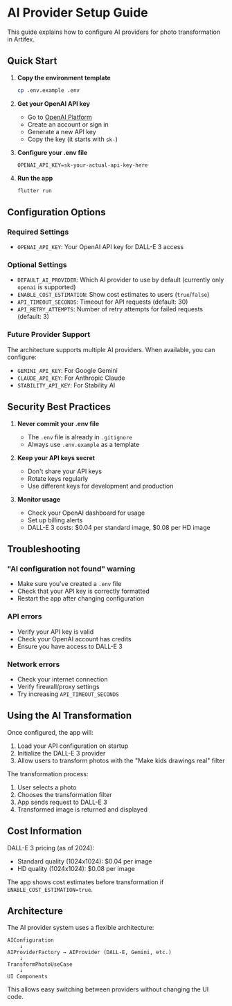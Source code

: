 # AI Provider Setup Guide

This guide explains how to configure AI providers for photo transformation in Artifex.

## Quick Start

1. **Copy the environment template**
   ```bash
   cp .env.example .env
   ```

2. **Get your OpenAI API key**
   - Go to [OpenAI Platform](https://platform.openai.com/api-keys)
   - Create an account or sign in
   - Generate a new API key
   - Copy the key (it starts with `sk-`)

3. **Configure your .env file**
   ```env
   OPENAI_API_KEY=sk-your-actual-api-key-here
   ```

4. **Run the app**
   ```bash
   flutter run
   ```

## Configuration Options

### Required Settings

- `OPENAI_API_KEY`: Your OpenAI API key for DALL-E 3 access

### Optional Settings

- `DEFAULT_AI_PROVIDER`: Which AI provider to use by default (currently only `openai` is supported)
- `ENABLE_COST_ESTIMATION`: Show cost estimates to users (`true`/`false`)
- `API_TIMEOUT_SECONDS`: Timeout for API requests (default: 30)
- `API_RETRY_ATTEMPTS`: Number of retry attempts for failed requests (default: 3)

### Future Provider Support

The architecture supports multiple AI providers. When available, you can configure:
- `GEMINI_API_KEY`: For Google Gemini
- `CLAUDE_API_KEY`: For Anthropic Claude
- `STABILITY_API_KEY`: For Stability AI

## Security Best Practices

1. **Never commit your .env file**
   - The `.env` file is already in `.gitignore`
   - Always use `.env.example` as a template

2. **Keep your API keys secret**
   - Don't share your API keys
   - Rotate keys regularly
   - Use different keys for development and production

3. **Monitor usage**
   - Check your OpenAI dashboard for usage
   - Set up billing alerts
   - DALL-E 3 costs: $0.04 per standard image, $0.08 per HD image

## Troubleshooting

### "AI configuration not found" warning
- Make sure you've created a `.env` file
- Check that your API key is correctly formatted
- Restart the app after changing configuration

### API errors
- Verify your API key is valid
- Check your OpenAI account has credits
- Ensure you have access to DALL-E 3

### Network errors
- Check your internet connection
- Verify firewall/proxy settings
- Try increasing `API_TIMEOUT_SECONDS`

## Using the AI Transformation

Once configured, the app will:
1. Load your API configuration on startup
2. Initialize the DALL-E 3 provider
3. Allow users to transform photos with the "Make kids drawings real" filter

The transformation process:
1. User selects a photo
2. Chooses the transformation filter
3. App sends request to DALL-E 3
4. Transformed image is returned and displayed

## Cost Information

DALL-E 3 pricing (as of 2024):
- Standard quality (1024x1024): $0.04 per image
- HD quality (1024x1024): $0.08 per image

The app shows cost estimates before transformation if `ENABLE_COST_ESTIMATION=true`.

## Architecture

The AI provider system uses a flexible architecture:

```
AIConfiguration
    ↓
AIProviderFactory → AIProvider (DALL-E, Gemini, etc.)
    ↓
TransformPhotoUseCase
    ↓
UI Components
```

This allows easy switching between providers without changing the UI code.